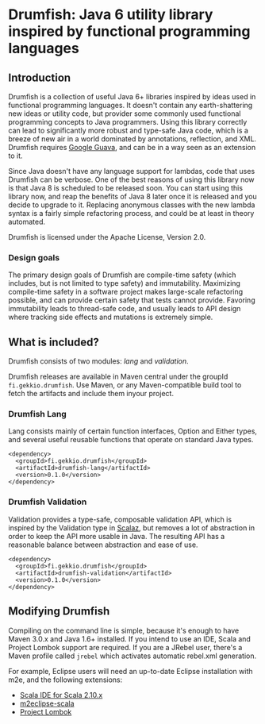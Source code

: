 Drumfish: Java 6 utility library inspired by functional programming languages
=============================================================================

## Introduction
Drumfish is a collection of useful Java 6+ libraries inspired by ideas used in functional programming languages. It doesn't contain any earth-shattering new ideas or utility code, but provider some commonly used functional programming concepts to Java programmers. Using this library correctly can lead to significantly more robust and type-safe Java code, which is a breeze of new air in a world dominated by annotations, reflection, and XML. Drumfish requires [Google Guava](http://code.google.com/p/guava-libraries), and can be in a way seen as an extension to it.

Since Java doesn't have any language support for lambdas, code that uses Drumfish can be verbose. One of the best reasons of using this library now is that Java 8 is scheduled to be released soon. You can start using this library now, and reap the benefits of Java 8 later once it is released and you decide to upgrade to it. Replacing anonymous classes with the new lambda syntax is a fairly simple refactoring process, and could be at least in theory automated.

Drumfish is licensed under the Apache License, Version 2.0.

### Design goals
The primary design goals of Drumfish are compile-time safety (which includes, but is not limited to type safety) and immutability. Maximizing compile-time safety in a software project makes large-scale refactoring possible, and can provide certain safety that tests cannot provide. Favoring immutability leads to thread-safe code, and usually leads to API design where tracking side effects and mutations is extremely simple.

## What is included?
Drumfish consists of two modules: *lang* and *validation*.

Drumfish releases are available in Maven central under the groupId `fi.gekkio.drumfish`. Use Maven, or any Maven-compatible build tool to fetch the artifacts and include them inyour project.

### Drumfish Lang
Lang consists mainly of certain function interfaces, Option and Either types, and several useful reusable functions that operate on standard Java types.

    <dependency>
      <groupId>fi.gekkio.drumfish</groupId>
      <artifactId>drumfish-lang</artifactId>
      <version>0.1.0</version>
    </dependency>

### Drumfish Validation
Validation provides a type-safe, composable validation API, which is inspired by the Validation type in [Scalaz](https://github.com/scalaz/scalaz), but removes a lot of abstraction in order to keep the API more usable in Java. The resulting API has a reasonable balance between abstraction and ease of use.

    <dependency>
      <groupId>fi.gekkio.drumfish</groupId>
      <artifactId>drumfish-validation</artifactId>
      <version>0.1.0</version>
    </dependency>

## Modifying Drumfish
Compiling on the command line is simple, because it's enough to have Maven 3.0.x and Java 1.6+ installed. If you intend to use an IDE, Scala and Project Lombok support are required. If you are a JRebel user, there's a Maven profile called `jrebel` which activates automatic rebel.xml generation.

For example, Eclipse users will need an up-to-date Eclipse installation with m2e, and the following extensions:

+ [Scala IDE for Scala 2.10.x](http://scala-ide.org)
+ [m2eclipse-scala](https://github.com/sonatype/m2eclipse-scala)
+ [Project Lombok](http://projectlombok.org/)
